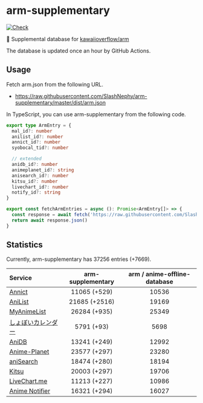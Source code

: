 # arm-supplementary

[![Check](https://github.com/SlashNephy/arm-supplementary/actions/workflows/check-node.yml/badge.svg)](https://github.com/SlashNephy/arm-supplementary/actions/workflows/check-node.yml)

💊 Supplemental database for [kawaiioverflow/arm](https://github.com/kawaiioverflow/arm)

The database is updated once an hour by GitHub Actions.

## Usage

Fetch arm.json from the following URL.

- https://raw.githubusercontent.com/SlashNephy/arm-supplementary/master/dist/arm.json

In TypeScript, you can use arm-supplementary from the following code.

```TypeScript
export type ArmEntry = {
  mal_id?: number
  anilist_id?: number
  annict_id?: number
  syobocal_tid?: number

  // extended
  anidb_id?: number
  animeplanet_id?: string
  anisearch_id?: number
  kitsu_id?: number
  livechart_id?: number
  notify_id?: string
}

export const fetchArmEntries = async (): Promise<ArmEntry[]> => {
  const response = await fetch('https://raw.githubusercontent.com/SlashNephy/arm-supplementary/master/dist/arm.json')
  return await response.json()
}
```

## Statistics

Currently, arm-supplementary has 37256 entries (+7669).

| Service                                     | arm-supplementary | arm / anime-offline-database |
| :------------------------------------------ | :---------------: | :--------------------------: |
| [Annict](https://annict.com)                |   11065 (+529)    |            10536             |
| [AniList](https://anilist.co)               |   21685 (+2516)   |            19169             |
| [MyAnimeList](https://myanimelist.net)      |   26284 (+935)    |            25349             |
| [しょぼいカレンダー](https://cal.syoboi.jp) |    5791 (+93)     |             5698             |
| [AniDB](https://anidb.net)                  |   13241 (+249)    |            12992             |
| [Anime-Planet](https://anime-planet.com)    |   23577 (+297)    |            23280             |
| [aniSearch](https://anisearch.com)          |   18474 (+280)    |            18194             |
| [Kitsu](https://kitsu.io)                   |   20003 (+297)    |            19706             |
| [LiveChart.me](https://livechart.me)        |   11213 (+227)    |            10986             |
| [Anime Notifier](https://notify.moe)        |   16321 (+294)    |            16027             |
